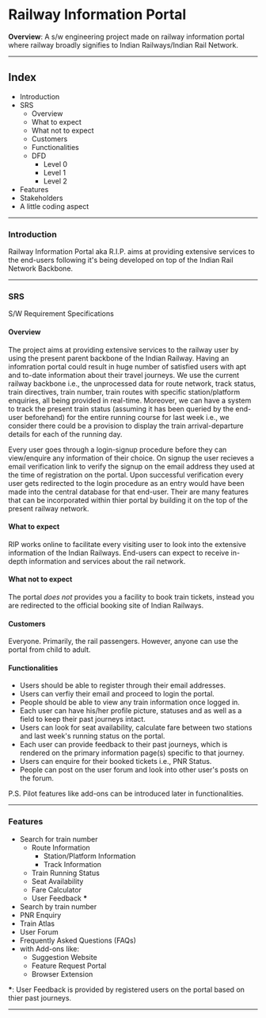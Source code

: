 # Railway Information Portal

**Overview**: A s/w engineering project made on railway information portal where railway broadly signifies to Indian Railways/Indian Rail Network.

---

## Index

- Introduction
- SRS
  - Overview
  - What to expect
  - What not to expect
  - Customers
  - Functionalities
  - DFD
    - Level 0
    - Level 1
    - Level 2
- Features
- Stakeholders
- A little coding aspect

---

### Introduction

Railway Information Portal aka R.I.P. aims at providing extensive services to the end-users following it's being developed on top of the Indian Rail Network Backbone.

---

### SRS

S/W Requirement Specifications

#### Overview

The project aims at providing extensive services to the railway user by using the present parent backbone of the Indian Railway. Having an infomration portal could result in huge number of satisfied users with apt and to-date information about their travel journeys. We use the current railway backbone i.e., the unprocessed data for route network, track status, train directives, train number, train routes with specific station/platform enquiries, all being provided in real-time. Moreover, we can have a system to track the present train status (assuming it has been queried by the end-user beforehand) for the entire running course for last week i.e., we consider there could be a provision to display the train arrival-departure details for each of the running day.

Every user goes through a login-signup procedure before they can view/enquire any information of their choice. On signup the user recieves a email verification link to verify the signup on the email address they used at the time of registration on the portal. Upon successful verification every user gets redirected to the login procedure as an entry would have been made into the central database for that end-user. Their are many features that can be incorporated within thier portal by building it on the top of the present railway network.

#### What to expect

RIP works online to facilitate every visiting user to look into the extensive information of the Indian Railways. End-users can expect to receive in-depth information and services about the rail network.

#### What not to expect

The portal *does not* provides you a facility to book train tickets, instead you are redirected to the official booking site of Indian Railways.

#### Customers

Everyone. Primarily, the rail passengers. However, anyone can use the portal from child to adult.

#### Functionalities

- Users should be able to register through their email addresses.
- Users can verfiy their email and proceed to login the portal.
- People should be able to view any train information once logged in.
- Each user can have his/her profile picture, statuses and as well as a field to keep their past journeys intact.
- Users can look for seat availability, calculate fare between two stations and last week's running status on the portal.
- Each user can provide feedback to their past journeys, which is rendered on the primary information page(s) specific to that journey.
- Users can enquire for their booked tickets i.e., PNR Status.
- People can post on the user forum and look into other user's posts on the forum.

P.S. Pilot features like add-ons can be introduced later in functionalities.

---

### Features

- Search for train number
  - Route Information
    - Station/Platform Information
    - Track Information
  - Train Running Status
  - Seat Availability
  - Fare Calculator
  - User Feedback __*__
- Search by train number
- PNR Enquiry
- Train Atlas
- User Forum
- Frequently Asked Questions (FAQs)
- with Add-ons like:
  - Suggestion Website
  - Feature Request Portal
  - Browser Extension

__*__: User Feedback is provided by registered users on the portal based on thier past journeys.

---
